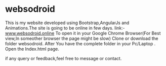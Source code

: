 # websodroid
This is my website developed using Bootstrap,AngularJs and Animations.The site is going to be online in few days.
link:-www.websodroid.online
To open it in your Google Chrome Browser(For Best view,In someother browser the page might be slow) Clone or download the folder websodroid.
After You have the complete folder in your Pc/Laptop . Open the Index.html page.

if any query or feedback,feel free to message or contact.
